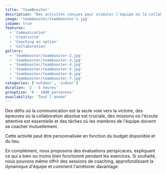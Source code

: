 ```yaml
---
title: 'TeamBooster'
description: "Des activités conçues pour stimuler l'équipe où la collaboration est la clé du succès."
image: 'teambooster/teambooster-1.jpg'
isGame: true
features:
  - 'Communication'
  - 'Créativité'
  - 'Coaching en option'
  - 'Collaboration'
gallery:
  - 'teambooster/teambooster-2.jpg'
  - 'teambooster/teambooster-3.jpg'
  - 'teambooster/teambooster-4.jpg'
  - 'teambooster/teambooster-5.jpg'
  - 'teambooster/teambooster-6.jpg'
  - 'teambooster/teambooster-7.jpg'
categories: ['outdoor', 'indoor']
duration: '2 - 5 heures'
groupSize: '8 - 1000 personnes'
availability: "Tout l'année"
---
```


Des défis où la communication est la seule voie vers la victoire, des épreuves où la collaboration absolue est cruciale, des missions où l'écoute attentive est essentielle et des tâches où les membres de l'équipe doivent se coacher mutuellement.

Cette activité peut être personnalisée en fonction du budget disponible et du lieu.

En complément, nous proposons des évaluations perspicaces, expliquant ce qui a bien ou moins bien fonctionné pendant les exercices. Si souhaité, nous pouvons même offrir des sessions de coaching, approfondissant la dynamique d'équipe et comment l'améliorer davantage.
